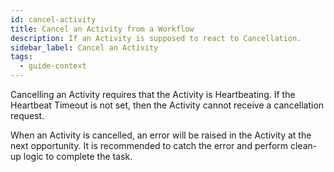 ```yaml
---
id: cancel-activity
title: Cancel an Activity from a Workflow
description: If an Activity is supposed to react to Cancellation.
sidebar_label: Cancel an Activity
tags:
  - guide-context
---
```


Cancelling an Activity requires that the Activity is Heartbeating. If the Heartbeat Timeout is not set, then the Activity cannot receive a cancellation request.

When an Activity is cancelled, an error will be raised in the Activity at the next opportunity.
It is recommended to catch the error and perform clean-up logic to complete the task.
